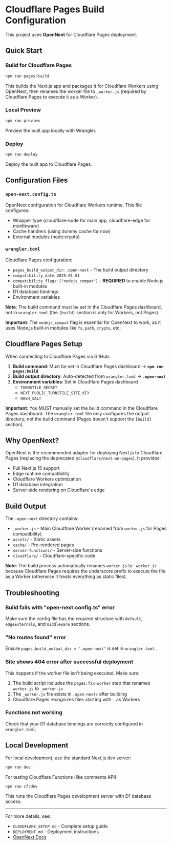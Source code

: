 # Cloudflare Pages Build Configuration

This project uses **OpenNext** for Cloudflare Pages deployment.

## Quick Start

### Build for Cloudflare Pages
```bash
npm run pages:build
```

This builds the Next.js app and packages it for Cloudflare Workers using OpenNext, then renames the worker file to `_worker.js` (required by Cloudflare Pages to execute it as a Worker).

### Local Preview
```bash
npm run preview
```

Preview the built app locally with Wrangler.

### Deploy
```bash
npm run deploy
```

Deploy the built app to Cloudflare Pages.

## Configuration Files

### `open-next.config.ts`
OpenNext configuration for Cloudflare Workers runtime. This file configures:
- Wrapper type (cloudflare-node for main app, cloudflare-edge for middleware)
- Cache handlers (using dummy cache for now)
- External modules (node:crypto)

### `wrangler.toml`
Cloudflare Pages configuration:
- `pages_build_output_dir`: `.open-next` - The build output directory
- `compatibility_date`: `2025-01-01`
- `compatibility_flags`: `["nodejs_compat"]` - **REQUIRED** to enable Node.js built-in modules
- D1 database bindings
- Environment variables

**Note**: The build command must be set in the Cloudflare Pages dashboard, not in `wrangler.toml` (the `[build]` section is only for Workers, not Pages).

**Important**: The `nodejs_compat` flag is essential for OpenNext to work, as it uses Node.js built-in modules like `fs`, `path`, `crypto`, etc.

## Cloudflare Pages Setup

When connecting to Cloudflare Pages via GitHub:

1. **Build command**: Must be set in Cloudflare Pages dashboard → **`npm run pages:build`**
2. **Build output directory**: Auto-detected from `wrangler.toml` → **`.open-next`**
3. **Environment variables**: Set in Cloudflare Pages dashboard
   - `TURNSTILE_SECRET`
   - `NEXT_PUBLIC_TURNSTILE_SITE_KEY`
   - `HASH_SALT`

**Important**: You MUST manually set the build command in the Cloudflare Pages dashboard. The `wrangler.toml` file only configures the output directory, not the build command (Pages doesn't support the `[build]` section).

## Why OpenNext?

OpenNext is the recommended adapter for deploying Next.js to Cloudflare Pages (replacing the deprecated `@cloudflare/next-on-pages`). It provides:

- Full Next.js 15 support
- Edge runtime compatibility
- Cloudflare Workers optimization
- D1 database integration
- Server-side rendering on Cloudflare's edge

## Build Output

The `.open-next` directory contains:
- `_worker.js` - Main Cloudflare Worker (renamed from `worker.js` for Pages compatibility)
- `assets/` - Static assets
- `cache/` - Pre-rendered pages
- `server-functions/` - Server-side functions
- `cloudflare/` - Cloudflare-specific code

**Note**: The build process automatically renames `worker.js` to `_worker.js` because Cloudflare Pages requires the underscore prefix to execute the file as a Worker (otherwise it treats everything as static files).

## Troubleshooting

### Build fails with "open-next.config.ts" error
Make sure the config file has the required structure with `default`, `edgeExternals`, and `middleware` sections.

### "No routes found" error
Ensure `pages_build_output_dir = ".open-next"` is set in `wrangler.toml`.

### Site shows 404 error after successful deployment
This happens if the worker file isn't being executed. Make sure:
1. The build script includes the `pages:fix-worker` step that renames `worker.js` to `_worker.js`
2. The `_worker.js` file exists in `.open-next/` after building
3. Cloudflare Pages recognizes files starting with `_` as Workers

### Functions not working
Check that your D1 database bindings are correctly configured in `wrangler.toml`.

## Local Development

For local development, use the standard Next.js dev server:

```bash
npm run dev
```

For testing Cloudflare Functions (like comments API):
```bash
npm run cf:dev
```

This runs the Cloudflare Pages development server with D1 database access.

---

For more details, see:
- `CLOUDFLARE_SETUP.md` - Complete setup guide
- `DEPLOYMENT.md` - Deployment instructions
- [OpenNext Docs](https://opennext.js.org/cloudflare)

